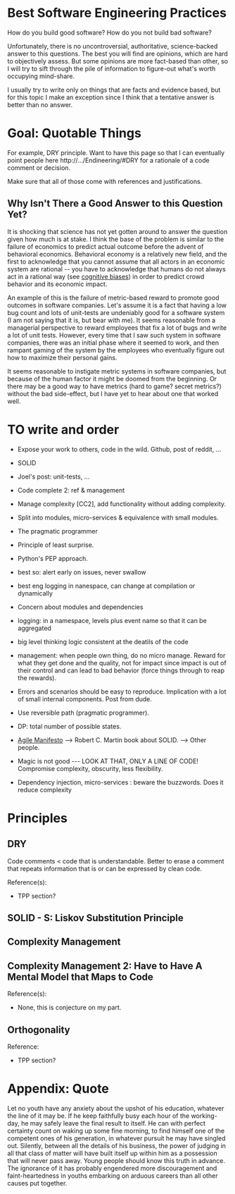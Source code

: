 
# Best Software Engineering Practices

How do you build good software? How do you not build bad software?

Unfortunately, there is no uncontroversial, authoritative, science-backed answer to this questions. The best you will find are opinions, which are hard to objectively assess. But some opinions are more fact-based than other, so I will try to sift through the pile of information to figure-out what's worth occupying mind-share.

I usually try to write only on things that are facts and evidence based, but for this topic I make an exception since I think that a tentative answer is better than no answer.

# Goal: Quotable Things

For example, DRY principle. Want to have this page so that I can eventually point people here http://.../Endineering/#DRY for a rationale of a code comment or decision.

Make sure that all of those come with references and justifications.

## Why Isn't There a Good Answer to this Question Yet?

It is shocking that science has not yet gotten around to answer the question given how much is at stake. I think the base of the problem is similar to the failure of economics to predict actual outcome before the advent of behavioral economics. Behavioral economy is a relatively new field, and the first to acknowledge that you cannot assume that all actors in an economic system are rational -- you have to acknowledge that humans do not always act in a rational way (see [cognitive biases](http://en.wikipedia.org/wiki/Cognitive_bias)) in order to predict crowd behavior and its economic impact.

An example of this is the failure of metric-based reward to promote good outcomes in software companies. Let's assume it is a fact that having a low bug count and lots of unit-tests are undeniably good for a software system (I am not saying that it is, but bear with me). It seems reasonable from a managerial perspective to reward employees that fix a lot of bugs and write a lot of unit tests. However, every time that I saw such system in software companies, there was an initial phase where it seemed to work, and then rampant gaming of the system by the employees who eventually figure out how to maximize their personal gains.

It seems reasonable to instigate metric systems in software companies, but because of the human factor it might be doomed from the beginning. Or there may be a good way to have metrics (hard to game? secret metrics?) without the bad side-effect, but I have yet to hear about one that worked well.

# TO write and order

- Expose your work to others, code in the wild. Github, post of reddit, ...
- SOLID
- Joel's post: unit-tests, ...
- Code complete 2: ref & management
- Manage complexity [CC2], add functionality without adding complexity.
- Split into modules, micro-services & equivalence with small modules.
- The pragmatic programmer
- Principle of least surprise.
- Python's PEP approach.
- best so: alert early on issues, never swallow
- best eng logging in nanespace, can change at compilation or dynamically
- Concern about modules and dependencies
- logging: in a namespace, levels plus event name so that it can be aggregated
- big level thinking logic consistent at the deatils of the code
- management: when people own thing, do no micro manage. Reward for what they get done and the quality, not for impact since impact is out of their control and can lead to bad behavior (force things through to reap the rewards).
- Errors and scenarios should be easy to reproduce. Implication with a lot of small internal components. Post from dude.
- Use reversible path (pragmatic programmer).
- DP: total number of possible states.

- [Agile Manifesto](http://agilemanifesto.org/)
--> Robert C. Martin book about SOLID.
--> Other people.

- Magic is not good --- LOOK AT THAT, ONLY A LINE OF CODE! Compromise complexity, obscurity, less flexibility.

- Dependency injection, micro-services : beware the buzzwords. Does it reduce complexity

# Principles

## DRY

Code comments < code that is understandable. Better to erase a comment that repeats information that is or can be expressed by clean code.

Reference(s):

- TPP section?

## SOLID - S: Liskov Substitution Principle

## Complexity Management

## Complexity Management 2: Have to Have A Mental Model that Maps to Code

Reference(s):

- None, this is conjecture on my part.

## Orthogonality

Reference:

- TPP section?

# Appendix: Quote

Let no youth have any anxiety about the upshot of his education, whatever the line of it may be. If he keep faithfully busy each hour of the working-day, he may safely leave the final result to itself. He can with perfect certainty count on waking up some fine morning, to find himself one of the competent ones of his generation, in whatever pursuit he may have singled out. Silently, between all the details of his business, the power of judging in all that class of matter will have built itself up within him as a possession that will never pass away. Young people should know this truth in advance. The ignorance of it has probably engendered more discouragement and faint-heartedness in youths embarking on arduous careers than all other causes put together.
